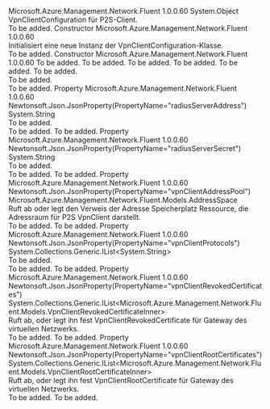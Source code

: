 <Type Name="VpnClientConfiguration" FullName="Microsoft.Azure.Management.Network.Fluent.Models.VpnClientConfiguration">
  <TypeSignature Language="C#" Value="public class VpnClientConfiguration" />
  <TypeSignature Language="ILAsm" Value=".class public auto ansi beforefieldinit VpnClientConfiguration extends System.Object" />
  <TypeSignature Language="DocId" Value="T:Microsoft.Azure.Management.Network.Fluent.Models.VpnClientConfiguration" />
  <TypeSignature Language="VB.NET" Value="Public Class VpnClientConfiguration" />
  <TypeSignature Language="F#" Value="type VpnClientConfiguration = class" />
  <AssemblyInfo>
    <AssemblyName>Microsoft.Azure.Management.Network.Fluent</AssemblyName>
    <AssemblyVersion>1.0.0.60</AssemblyVersion>
  </AssemblyInfo>
  <Base>
    <BaseTypeName>System.Object</BaseTypeName>
  </Base>
  <Interfaces />
  <Docs>
    <summary>
            VpnClientConfiguration für P2S-Client.
            </summary>
    <remarks>To be added.</remarks>
  </Docs>
  <Members>
    <Member MemberName=".ctor">
      <MemberSignature Language="C#" Value="public VpnClientConfiguration ();" />
      <MemberSignature Language="ILAsm" Value=".method public hidebysig specialname rtspecialname instance void .ctor() cil managed" />
      <MemberSignature Language="DocId" Value="M:Microsoft.Azure.Management.Network.Fluent.Models.VpnClientConfiguration.#ctor" />
      <MemberSignature Language="VB.NET" Value="Public Sub New ()" />
      <MemberType>Constructor</MemberType>
      <AssemblyInfo>
        <AssemblyName>Microsoft.Azure.Management.Network.Fluent</AssemblyName>
        <AssemblyVersion>1.0.0.60</AssemblyVersion>
      </AssemblyInfo>
      <Parameters />
      <Docs>
        <summary>
            Initialisiert eine neue Instanz der VpnClientConfiguration-Klasse.
            </summary>
        <remarks>To be added.</remarks>
      </Docs>
    </Member>
    <Member MemberName=".ctor">
      <MemberSignature Language="C#" Value="public VpnClientConfiguration (Microsoft.Azure.Management.Network.Fluent.Models.AddressSpace vpnClientAddressPool = null, System.Collections.Generic.IList&lt;Microsoft.Azure.Management.Network.Fluent.Models.VpnClientRootCertificateInner&gt; vpnClientRootCertificates = null, System.Collections.Generic.IList&lt;Microsoft.Azure.Management.Network.Fluent.Models.VpnClientRevokedCertificateInner&gt; vpnClientRevokedCertificates = null, System.Collections.Generic.IList&lt;string&gt; vpnClientProtocols = null, string radiusServerAddress = null, string radiusServerSecret = null);" />
      <MemberSignature Language="ILAsm" Value=".method public hidebysig specialname rtspecialname instance void .ctor(class Microsoft.Azure.Management.Network.Fluent.Models.AddressSpace vpnClientAddressPool, class System.Collections.Generic.IList`1&lt;class Microsoft.Azure.Management.Network.Fluent.Models.VpnClientRootCertificateInner&gt; vpnClientRootCertificates, class System.Collections.Generic.IList`1&lt;class Microsoft.Azure.Management.Network.Fluent.Models.VpnClientRevokedCertificateInner&gt; vpnClientRevokedCertificates, class System.Collections.Generic.IList`1&lt;string&gt; vpnClientProtocols, string radiusServerAddress, string radiusServerSecret) cil managed" />
      <MemberSignature Language="DocId" Value="M:Microsoft.Azure.Management.Network.Fluent.Models.VpnClientConfiguration.#ctor(Microsoft.Azure.Management.Network.Fluent.Models.AddressSpace,System.Collections.Generic.IList{Microsoft.Azure.Management.Network.Fluent.Models.VpnClientRootCertificateInner},System.Collections.Generic.IList{Microsoft.Azure.Management.Network.Fluent.Models.VpnClientRevokedCertificateInner},System.Collections.Generic.IList{System.String},System.String,System.String)" />
      <MemberSignature Language="VB.NET" Value="Public Sub New (Optional vpnClientAddressPool As AddressSpace = null, Optional vpnClientRootCertificates As IList(Of VpnClientRootCertificateInner) = null, Optional vpnClientRevokedCertificates As IList(Of VpnClientRevokedCertificateInner) = null, Optional vpnClientProtocols As IList(Of String) = null, Optional radiusServerAddress As String = null, Optional radiusServerSecret As String = null)" />
      <MemberSignature Language="F#" Value="new Microsoft.Azure.Management.Network.Fluent.Models.VpnClientConfiguration : Microsoft.Azure.Management.Network.Fluent.Models.AddressSpace * System.Collections.Generic.IList&lt;Microsoft.Azure.Management.Network.Fluent.Models.VpnClientRootCertificateInner&gt; * System.Collections.Generic.IList&lt;Microsoft.Azure.Management.Network.Fluent.Models.VpnClientRevokedCertificateInner&gt; * System.Collections.Generic.IList&lt;string&gt; * string * string -&gt; Microsoft.Azure.Management.Network.Fluent.Models.VpnClientConfiguration" Usage="new Microsoft.Azure.Management.Network.Fluent.Models.VpnClientConfiguration (vpnClientAddressPool, vpnClientRootCertificates, vpnClientRevokedCertificates, vpnClientProtocols, radiusServerAddress, radiusServerSecret)" />
      <MemberType>Constructor</MemberType>
      <AssemblyInfo>
        <AssemblyName>Microsoft.Azure.Management.Network.Fluent</AssemblyName>
        <AssemblyVersion>1.0.0.60</AssemblyVersion>
      </AssemblyInfo>
      <Parameters>
        <Parameter Name="vpnClientAddressPool" Type="Microsoft.Azure.Management.Network.Fluent.Models.AddressSpace" />
        <Parameter Name="vpnClientRootCertificates" Type="System.Collections.Generic.IList&lt;Microsoft.Azure.Management.Network.Fluent.Models.VpnClientRootCertificateInner&gt;" />
        <Parameter Name="vpnClientRevokedCertificates" Type="System.Collections.Generic.IList&lt;Microsoft.Azure.Management.Network.Fluent.Models.VpnClientRevokedCertificateInner&gt;" />
        <Parameter Name="vpnClientProtocols" Type="System.Collections.Generic.IList&lt;System.String&gt;" />
        <Parameter Name="radiusServerAddress" Type="System.String" />
        <Parameter Name="radiusServerSecret" Type="System.String" />
      </Parameters>
      <Docs>
        <param name="vpnClientAddressPool">To be added.</param>
        <param name="vpnClientRootCertificates">To be added.</param>
        <param name="vpnClientRevokedCertificates">To be added.</param>
        <param name="vpnClientProtocols">To be added.</param>
        <param name="radiusServerAddress">To be added.</param>
        <param name="radiusServerSecret">To be added.</param>
        <summary>To be added.</summary>
        <remarks>To be added.</remarks>
      </Docs>
    </Member>
    <Member MemberName="RadiusServerAddress">
      <MemberSignature Language="C#" Value="public string RadiusServerAddress { get; set; }" />
      <MemberSignature Language="ILAsm" Value=".property instance string RadiusServerAddress" />
      <MemberSignature Language="DocId" Value="P:Microsoft.Azure.Management.Network.Fluent.Models.VpnClientConfiguration.RadiusServerAddress" />
      <MemberSignature Language="VB.NET" Value="Public Property RadiusServerAddress As String" />
      <MemberSignature Language="F#" Value="member this.RadiusServerAddress : string with get, set" Usage="Microsoft.Azure.Management.Network.Fluent.Models.VpnClientConfiguration.RadiusServerAddress" />
      <MemberType>Property</MemberType>
      <AssemblyInfo>
        <AssemblyName>Microsoft.Azure.Management.Network.Fluent</AssemblyName>
        <AssemblyVersion>1.0.0.60</AssemblyVersion>
      </AssemblyInfo>
      <Attributes>
        <Attribute>
          <AttributeName>Newtonsoft.Json.JsonProperty(PropertyName="radiusServerAddress")</AttributeName>
        </Attribute>
      </Attributes>
      <ReturnValue>
        <ReturnType>System.String</ReturnType>
      </ReturnValue>
      <Docs>
        <summary>To be added.</summary>
        <value>To be added.</value>
        <remarks>To be added.</remarks>
      </Docs>
    </Member>
    <Member MemberName="RadiusServerSecret">
      <MemberSignature Language="C#" Value="public string RadiusServerSecret { get; set; }" />
      <MemberSignature Language="ILAsm" Value=".property instance string RadiusServerSecret" />
      <MemberSignature Language="DocId" Value="P:Microsoft.Azure.Management.Network.Fluent.Models.VpnClientConfiguration.RadiusServerSecret" />
      <MemberSignature Language="VB.NET" Value="Public Property RadiusServerSecret As String" />
      <MemberSignature Language="F#" Value="member this.RadiusServerSecret : string with get, set" Usage="Microsoft.Azure.Management.Network.Fluent.Models.VpnClientConfiguration.RadiusServerSecret" />
      <MemberType>Property</MemberType>
      <AssemblyInfo>
        <AssemblyName>Microsoft.Azure.Management.Network.Fluent</AssemblyName>
        <AssemblyVersion>1.0.0.60</AssemblyVersion>
      </AssemblyInfo>
      <Attributes>
        <Attribute>
          <AttributeName>Newtonsoft.Json.JsonProperty(PropertyName="radiusServerSecret")</AttributeName>
        </Attribute>
      </Attributes>
      <ReturnValue>
        <ReturnType>System.String</ReturnType>
      </ReturnValue>
      <Docs>
        <summary>To be added.</summary>
        <value>To be added.</value>
        <remarks>To be added.</remarks>
      </Docs>
    </Member>
    <Member MemberName="VpnClientAddressPool">
      <MemberSignature Language="C#" Value="public Microsoft.Azure.Management.Network.Fluent.Models.AddressSpace VpnClientAddressPool { get; set; }" />
      <MemberSignature Language="ILAsm" Value=".property instance class Microsoft.Azure.Management.Network.Fluent.Models.AddressSpace VpnClientAddressPool" />
      <MemberSignature Language="DocId" Value="P:Microsoft.Azure.Management.Network.Fluent.Models.VpnClientConfiguration.VpnClientAddressPool" />
      <MemberSignature Language="VB.NET" Value="Public Property VpnClientAddressPool As AddressSpace" />
      <MemberSignature Language="F#" Value="member this.VpnClientAddressPool : Microsoft.Azure.Management.Network.Fluent.Models.AddressSpace with get, set" Usage="Microsoft.Azure.Management.Network.Fluent.Models.VpnClientConfiguration.VpnClientAddressPool" />
      <MemberType>Property</MemberType>
      <AssemblyInfo>
        <AssemblyName>Microsoft.Azure.Management.Network.Fluent</AssemblyName>
        <AssemblyVersion>1.0.0.60</AssemblyVersion>
      </AssemblyInfo>
      <Attributes>
        <Attribute>
          <AttributeName>Newtonsoft.Json.JsonProperty(PropertyName="vpnClientAddressPool")</AttributeName>
        </Attribute>
      </Attributes>
      <ReturnValue>
        <ReturnType>Microsoft.Azure.Management.Network.Fluent.Models.AddressSpace</ReturnType>
      </ReturnValue>
      <Docs>
        <summary>
            Ruft ab oder legt den Verweis der Adresse Speicherplatz Ressource, die Adressraum für P2S VpnClient darstellt.
            </summary>
        <value>To be added.</value>
        <remarks>To be added.</remarks>
      </Docs>
    </Member>
    <Member MemberName="VpnClientProtocols">
      <MemberSignature Language="C#" Value="public System.Collections.Generic.IList&lt;string&gt; VpnClientProtocols { get; set; }" />
      <MemberSignature Language="ILAsm" Value=".property instance class System.Collections.Generic.IList`1&lt;string&gt; VpnClientProtocols" />
      <MemberSignature Language="DocId" Value="P:Microsoft.Azure.Management.Network.Fluent.Models.VpnClientConfiguration.VpnClientProtocols" />
      <MemberSignature Language="VB.NET" Value="Public Property VpnClientProtocols As IList(Of String)" />
      <MemberSignature Language="F#" Value="member this.VpnClientProtocols : System.Collections.Generic.IList&lt;string&gt; with get, set" Usage="Microsoft.Azure.Management.Network.Fluent.Models.VpnClientConfiguration.VpnClientProtocols" />
      <MemberType>Property</MemberType>
      <AssemblyInfo>
        <AssemblyName>Microsoft.Azure.Management.Network.Fluent</AssemblyName>
        <AssemblyVersion>1.0.0.60</AssemblyVersion>
      </AssemblyInfo>
      <Attributes>
        <Attribute>
          <AttributeName>Newtonsoft.Json.JsonProperty(PropertyName="vpnClientProtocols")</AttributeName>
        </Attribute>
      </Attributes>
      <ReturnValue>
        <ReturnType>System.Collections.Generic.IList&lt;System.String&gt;</ReturnType>
      </ReturnValue>
      <Docs>
        <summary>To be added.</summary>
        <value>To be added.</value>
        <remarks>To be added.</remarks>
      </Docs>
    </Member>
    <Member MemberName="VpnClientRevokedCertificates">
      <MemberSignature Language="C#" Value="public System.Collections.Generic.IList&lt;Microsoft.Azure.Management.Network.Fluent.Models.VpnClientRevokedCertificateInner&gt; VpnClientRevokedCertificates { get; set; }" />
      <MemberSignature Language="ILAsm" Value=".property instance class System.Collections.Generic.IList`1&lt;class Microsoft.Azure.Management.Network.Fluent.Models.VpnClientRevokedCertificateInner&gt; VpnClientRevokedCertificates" />
      <MemberSignature Language="DocId" Value="P:Microsoft.Azure.Management.Network.Fluent.Models.VpnClientConfiguration.VpnClientRevokedCertificates" />
      <MemberSignature Language="VB.NET" Value="Public Property VpnClientRevokedCertificates As IList(Of VpnClientRevokedCertificateInner)" />
      <MemberSignature Language="F#" Value="member this.VpnClientRevokedCertificates : System.Collections.Generic.IList&lt;Microsoft.Azure.Management.Network.Fluent.Models.VpnClientRevokedCertificateInner&gt; with get, set" Usage="Microsoft.Azure.Management.Network.Fluent.Models.VpnClientConfiguration.VpnClientRevokedCertificates" />
      <MemberType>Property</MemberType>
      <AssemblyInfo>
        <AssemblyName>Microsoft.Azure.Management.Network.Fluent</AssemblyName>
        <AssemblyVersion>1.0.0.60</AssemblyVersion>
      </AssemblyInfo>
      <Attributes>
        <Attribute>
          <AttributeName>Newtonsoft.Json.JsonProperty(PropertyName="vpnClientRevokedCertificates")</AttributeName>
        </Attribute>
      </Attributes>
      <ReturnValue>
        <ReturnType>System.Collections.Generic.IList&lt;Microsoft.Azure.Management.Network.Fluent.Models.VpnClientRevokedCertificateInner&gt;</ReturnType>
      </ReturnValue>
      <Docs>
        <summary>
            Ruft ab, oder legt ihn fest VpnClientRevokedCertificate für Gateway des virtuellen Netzwerks.
            </summary>
        <value>To be added.</value>
        <remarks>To be added.</remarks>
      </Docs>
    </Member>
    <Member MemberName="VpnClientRootCertificates">
      <MemberSignature Language="C#" Value="public System.Collections.Generic.IList&lt;Microsoft.Azure.Management.Network.Fluent.Models.VpnClientRootCertificateInner&gt; VpnClientRootCertificates { get; set; }" />
      <MemberSignature Language="ILAsm" Value=".property instance class System.Collections.Generic.IList`1&lt;class Microsoft.Azure.Management.Network.Fluent.Models.VpnClientRootCertificateInner&gt; VpnClientRootCertificates" />
      <MemberSignature Language="DocId" Value="P:Microsoft.Azure.Management.Network.Fluent.Models.VpnClientConfiguration.VpnClientRootCertificates" />
      <MemberSignature Language="VB.NET" Value="Public Property VpnClientRootCertificates As IList(Of VpnClientRootCertificateInner)" />
      <MemberSignature Language="F#" Value="member this.VpnClientRootCertificates : System.Collections.Generic.IList&lt;Microsoft.Azure.Management.Network.Fluent.Models.VpnClientRootCertificateInner&gt; with get, set" Usage="Microsoft.Azure.Management.Network.Fluent.Models.VpnClientConfiguration.VpnClientRootCertificates" />
      <MemberType>Property</MemberType>
      <AssemblyInfo>
        <AssemblyName>Microsoft.Azure.Management.Network.Fluent</AssemblyName>
        <AssemblyVersion>1.0.0.60</AssemblyVersion>
      </AssemblyInfo>
      <Attributes>
        <Attribute>
          <AttributeName>Newtonsoft.Json.JsonProperty(PropertyName="vpnClientRootCertificates")</AttributeName>
        </Attribute>
      </Attributes>
      <ReturnValue>
        <ReturnType>System.Collections.Generic.IList&lt;Microsoft.Azure.Management.Network.Fluent.Models.VpnClientRootCertificateInner&gt;</ReturnType>
      </ReturnValue>
      <Docs>
        <summary>
            Ruft ab, oder legt ihn fest VpnClientRootCertificate für Gateway des virtuellen Netzwerks.
            </summary>
        <value>To be added.</value>
        <remarks>To be added.</remarks>
      </Docs>
    </Member>
  </Members>
</Type>